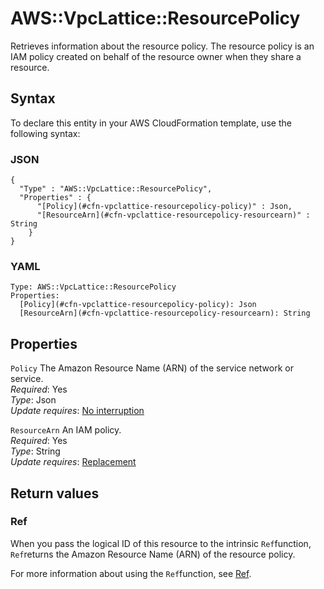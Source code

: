 # AWS::VpcLattice::ResourcePolicy<a name="aws-resource-vpclattice-resourcepolicy"></a>

Retrieves information about the resource policy\. The resource policy is an IAM policy created on behalf of the resource owner when they share a resource\.

## Syntax<a name="aws-resource-vpclattice-resourcepolicy-syntax"></a>

To declare this entity in your AWS CloudFormation template, use the following syntax:

### JSON<a name="aws-resource-vpclattice-resourcepolicy-syntax.json"></a>

```
{
  "Type" : "AWS::VpcLattice::ResourcePolicy",
  "Properties" : {
      "[Policy](#cfn-vpclattice-resourcepolicy-policy)" : Json,
      "[ResourceArn](#cfn-vpclattice-resourcepolicy-resourcearn)" : String
    }
}
```

### YAML<a name="aws-resource-vpclattice-resourcepolicy-syntax.yaml"></a>

```
Type: AWS::VpcLattice::ResourcePolicy
Properties: 
  [Policy](#cfn-vpclattice-resourcepolicy-policy): Json
  [ResourceArn](#cfn-vpclattice-resourcepolicy-resourcearn): String
```

## Properties<a name="aws-resource-vpclattice-resourcepolicy-properties"></a>

`Policy`  <a name="cfn-vpclattice-resourcepolicy-policy"></a>
The Amazon Resource Name \(ARN\) of the service network or service\.  
*Required*: Yes  
*Type*: Json  
*Update requires*: [No interruption](https://docs.aws.amazon.com/AWSCloudFormation/latest/UserGuide/using-cfn-updating-stacks-update-behaviors.html#update-no-interrupt)

`ResourceArn`  <a name="cfn-vpclattice-resourcepolicy-resourcearn"></a>
An IAM policy\.  
*Required*: Yes  
*Type*: String  
*Update requires*: [Replacement](https://docs.aws.amazon.com/AWSCloudFormation/latest/UserGuide/using-cfn-updating-stacks-update-behaviors.html#update-replacement)

## Return values<a name="aws-resource-vpclattice-resourcepolicy-return-values"></a>

### Ref<a name="aws-resource-vpclattice-resourcepolicy-return-values-ref"></a>

When you pass the logical ID of this resource to the intrinsic `Ref`function, `Ref`returns the Amazon Resource Name \(ARN\) of the resource policy\.

For more information about using the `Ref`function, see [Ref](https://docs.aws.amazon.com/AWSCloudFormation/latest/UserGuide/intrinsic-function-reference-ref.html)\.